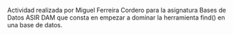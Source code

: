 Actividad realizada por Miguel Ferreira Cordero para la asignatura Bases de Datos ASIR DAM que consta en 
empezar a dominar la herramienta find() en una base de datos.